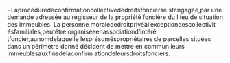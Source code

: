 ‐ Laprocéduredeconfirmationcollectivededroitsfoncierse stengagée,par une demande adressée au régisseur de la propriété foncière du l ieu de situation des immeubles.
La personne moralededroitprivéàl’exceptiondescollectivit ésfamiliales,peutêtre organiséeenassociationd’intérê tfoncier,aunomdelaquelle lesprésuméspropriétaires de parcelles situées dans un périmètre donné décident de mettre en commun leurs immeublesauxfinsdelaconfirm ationdeleursdroitsfonciers.